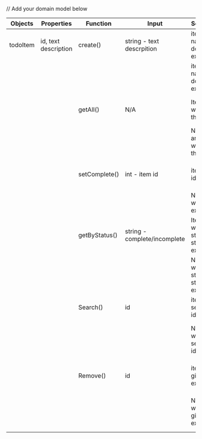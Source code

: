 // Add your domain model below 

 Objects | Properties | Function | Input | Scenario | Output 
 --- | --- | --- | --- | --- | --- 
| todoItem | id, text description | create() | string - text descrpition | item with name does not exist | creates an item in the todo list
||||| item with name does exist | returns null
||| getAll() | N/A | Items are within the array | Returns all items in array to user
||||| No items are within the array | Returns an empty array
||| setComplete() | int - item id | item with id exists | changes status of item to complete
||||| No item with id exists | return null
||| getByStatus() | string - complete/incomplete | Items with string as status exist | return items in filtered array
||||| No items with string as status exist | return null
||| Search() | id | item with searched id exists | return targeted item
||||| No item with searched id exists | Return message stating no item exists
||| Remove() | id | item with given id exists | item is removed from array
||||| No item with given id exists | No item is removed and null returned
